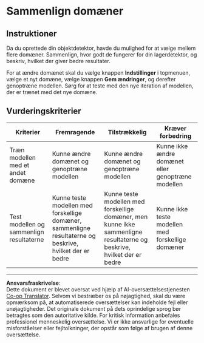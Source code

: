 <!--
CO_OP_TRANSLATOR_METADATA:
{
  "original_hash": "d93ee76fac4c2199973689ecd05baaf9",
  "translation_date": "2025-08-27T22:15:40+00:00",
  "source_file": "5-retail/lessons/1-train-stock-detector/assignment.md",
  "language_code": "da"
}
-->
# Sammenlign domæner

## Instruktioner

Da du oprettede din objektdetektor, havde du mulighed for at vælge mellem flere domæner. Sammenlign, hvor godt de fungerer for din lagerdetektor, og beskriv, hvilket der giver bedre resultater.

For at ændre domænet skal du vælge knappen **Indstillinger** i topmenuen, vælge et nyt domæne, vælge knappen **Gem ændringer**, og derefter genoptræne modellen. Sørg for at teste med den nye iteration af modellen, der er trænet med det nye domæne.

## Vurderingskriterier

| Kriterier | Fremragende | Tilstrækkelig | Kræver forbedring |
| --------- | ----------- | ------------- | ----------------- |
| Træn modellen med et andet domæne | Kunne ændre domænet og genoptræne modellen | Kunne ændre domænet og genoptræne modellen | Kunne ikke ændre domænet eller genoptræne modellen |
| Test modellen og sammenlign resultaterne | Kunne teste modellen med forskellige domæner, sammenligne resultaterne og beskrive, hvilket der er bedre | Kunne teste modellen med forskellige domæner, men kunne ikke sammenligne resultaterne og beskrive, hvilket der er bedre | Kunne ikke teste modellen med forskellige domæner |

---

**Ansvarsfraskrivelse**:  
Dette dokument er blevet oversat ved hjælp af AI-oversættelsestjenesten [Co-op Translator](https://github.com/Azure/co-op-translator). Selvom vi bestræber os på nøjagtighed, skal du være opmærksom på, at automatiserede oversættelser kan indeholde fejl eller unøjagtigheder. Det originale dokument på dets oprindelige sprog bør betragtes som den autoritative kilde. For kritisk information anbefales professionel menneskelig oversættelse. Vi er ikke ansvarlige for eventuelle misforståelser eller fejltolkninger, der opstår som følge af brugen af denne oversættelse.